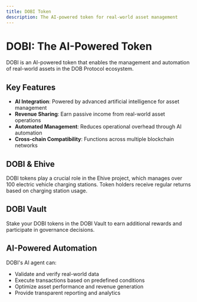 ```yaml
---
title: DOBI Token
description: The AI-powered token for real-world asset management
---
```


# DOBI: The AI-Powered Token

DOBI is an AI-powered token that enables the management and automation of real-world assets in the DOB Protocol ecosystem.

## Key Features

- **AI Integration**: Powered by advanced artificial intelligence for asset management
- **Revenue Sharing**: Earn passive income from real-world asset operations
- **Automated Management**: Reduces operational overhead through AI automation
- **Cross-chain Compatibility**: Functions across multiple blockchain networks

## DOBI & Ehive

DOBI tokens play a crucial role in the Ehive project, which manages over 100 electric vehicle charging stations. Token holders receive regular returns based on charging station usage.

## DOBI Vault

Stake your DOBI tokens in the DOBI Vault to earn additional rewards and participate in governance decisions.

## AI-Powered Automation

DOBI's AI agent can:

- Validate and verify real-world data
- Execute transactions based on predefined conditions
- Optimize asset performance and revenue generation
- Provide transparent reporting and analytics
